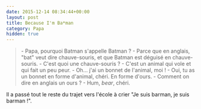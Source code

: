 ```yaml
---
date: 2015-12-14 08:34:44+00:00
layout: post
title: Because I'm Ba*man
category: Papa
hidden: true
---
```


> \- Papa, pourquoi Batman s'appelle Batman ?
> \- Parce que en anglais, "bat" veut dire chauve-souris, et que Batman est déguisé en chauve-souris.
> \- C'est quoi une chauve-souris ?
> \- C'est un animal qui vole et qui fait un peu peur.
> \- Oh&#8230; j'ai un bonnet de l'animal, moi !
> \- Oui, tu as un bonnet en forme d'animal, chéri. En forme d'ours.
> \- Comment on dire en anglais un ours ?
> \- Hum, <em lang="en">bear</em>, chéri.

Il a passé tout le reste du trajet vers l'école à crier "Je suis barman, je suis barman !".
